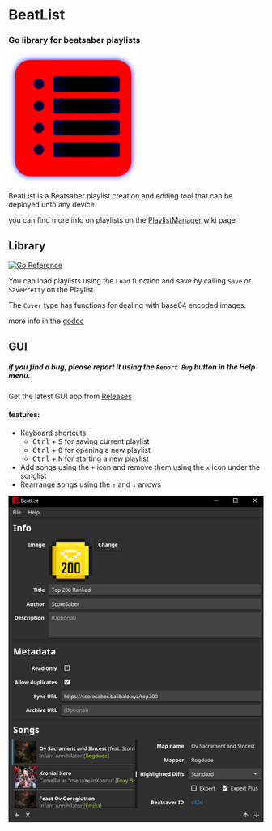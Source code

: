 # BeatList
### Go library for beatsaber playlists
<img alt="image" height="256" src="./cmd/gui/Icon.png" width="256"/>

BeatList is a Beatsaber playlist creation and editing tool that can be deployed unto any device.

you can find more info on playlists on the [PlaylistManager](https://github.com/rithik-b/PlaylistManager/wiki) wiki page

## Library
[![Go Reference](https://pkg.go.dev/badge/github.com/zivoy/BeatList/pkg/playlist.svg)](https://pkg.go.dev/github.com/zivoy/BeatList/pkg/playlist)

You can load playlists using the `Load` function and save by calling `Save` or `SavePretty` on the Playlist.

The `Cover` type has functions for dealing with base64 encoded images.

more info in the [godoc](https://pkg.go.dev/github.com/zivoy/BeatList/pkg/playlist)

## GUI
##### if you find a bug, please report it using the `Report Bug` button in the Help menu.
Get the latest GUI app from [Releases](/releases/latest)


#### features:
- Keyboard shortcuts
  - <kbd>Ctrl</kbd> + <kbd>S</kbd> for saving current playlist
  - <kbd>Ctrl</kbd> + <kbd>O</kbd> for opening a new playlist
  - <kbd>Ctrl</kbd> + <kbd>N</kbd> for starting a new playlist
- Add songs using the `+` icon and remove them using the `x` icon under the songlist
- Rearrange songs using the `↑` and `↓` arrows

[comment]: <> (##Examples)

![Example with list](./assets/top200rankedExample.png)